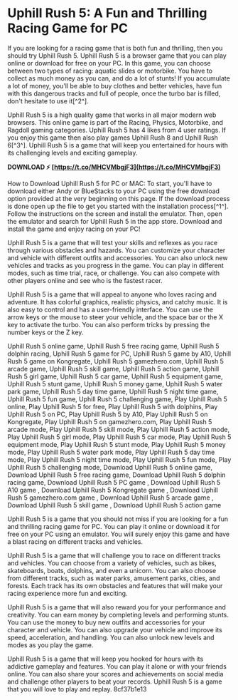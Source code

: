 
 
# Uphill Rush 5: A Fun and Thrilling Racing Game for PC
 
If you are looking for a racing game that is both fun and thrilling, then you should try Uphill Rush 5. Uphill Rush 5 is a browser game that you can play online or download for free on your PC. In this game, you can choose between two types of racing: aquatic slides or motorbike. You have to collect as much money as you can, and do a lot of stunts! If you accumulate a lot of money, you'll be able to buy clothes and better vehicles, have fun with this dangerous tracks and full of people, once the turbo bar is filled, don't hesitate to use it[^2^].
 
Uphill Rush 5 is a high quality game that works in all major modern web browsers. This online game is part of the Racing, Physics, Motorbike, and Ragdoll gaming categories. Uphill Rush 5 has 4 likes from 4 user ratings. If you enjoy this game then also play games Uphill Rush 8 and Uphill Rush 6[^3^]. Uphill Rush 5 is a game that will keep you entertained for hours with its challenging levels and exciting gameplay.
 
**DOWNLOAD ⚡ [https://t.co/MHCVMbgjF3](https://t.co/MHCVMbgjF3)**


 
How to Download Uphill Rush 5 for PC or MAC: To start, you'll have to download either Andy or BlueStacks to your PC using the free download option provided at the very beginning on this page. If the download process is done open up the file to get you started with the installation process[^1^]. Follow the instructions on the screen and install the emulator. Then, open the emulator and search for Uphill Rush 5 in the app store. Download and install the game and enjoy racing on your PC!

Uphill Rush 5 is a game that will test your skills and reflexes as you race through various obstacles and hazards. You can customize your character and vehicle with different outfits and accessories. You can also unlock new vehicles and tracks as you progress in the game. You can play in different modes, such as time trial, race, or challenge. You can also compete with other players online and see who is the fastest racer.
 
Uphill Rush 5 is a game that will appeal to anyone who loves racing and adventure. It has colorful graphics, realistic physics, and catchy music. It is also easy to control and has a user-friendly interface. You can use the arrow keys or the mouse to steer your vehicle, and the space bar or the X key to activate the turbo. You can also perform tricks by pressing the number keys or the Z key.
 
Uphill Rush 5 online game,  Uphill Rush 5 free racing game,  Uphill Rush 5 dolphin racing,  Uphill Rush 5 game for PC,  Uphill Rush 5 game by A10,  Uphill Rush 5 game on Kongregate,  Uphill Rush 5 gamezhero.com,  Uphill Rush 5 arcade game,  Uphill Rush 5 skill game,  Uphill Rush 5 action game,  Uphill Rush 5 girl game,  Uphill Rush 5 car game,  Uphill Rush 5 equipment game,  Uphill Rush 5 stunt game,  Uphill Rush 5 money game,  Uphill Rush 5 water park game,  Uphill Rush 5 day time game,  Uphill Rush 5 night time game,  Uphill Rush 5 fun game,  Uphill Rush 5 challenging game,  Play Uphill Rush 5 online,  Play Uphill Rush 5 for free,  Play Uphill Rush 5 with dolphins,  Play Uphill Rush 5 on PC,  Play Uphill Rush 5 by A10,  Play Uphill Rush 5 on Kongregate,  Play Uphill Rush 5 on gamezhero.com,  Play Uphill Rush 5 arcade mode,  Play Uphill Rush 5 skill mode,  Play Uphill Rush 5 action mode,  Play Uphill Rush 5 girl mode,  Play Uphill Rush 5 car mode,  Play Uphill Rush 5 equipment mode,  Play Uphill Rush 5 stunt mode,  Play Uphill Rush 5 money mode,  Play Uphill Rush 5 water park mode,  Play Uphill Rush 5 day time mode,  Play Uphill Rush 5 night time mode,  Play Uphill Rush 5 fun mode,  Play Uphill Rush 5 challenging mode,  Download Uphill Rush 5 online game,  Download Uphill Rush 5 free racing game,  Download Uphill Rush 5 dolphin racing game,  Download Uphill Rush 5 PC game ,  Download Uphill Rush 5 A10 game ,  Download Uphill Rush 5 Kongregate game ,  Download Uphill Rush 5 gamezhero.com game ,  Download Uphill Rush 5 arcade game ,  Download Uphill Rush 5 skill game ,  Download Uphill Rush 5 action game
 
Uphill Rush 5 is a game that you should not miss if you are looking for a fun and thrilling racing game for PC. You can play it online or download it for free on your PC using an emulator. You will surely enjoy this game and have a blast racing on different tracks and vehicles.

Uphill Rush 5 is a game that will challenge you to race on different tracks and vehicles. You can choose from a variety of vehicles, such as bikes, skateboards, boats, dolphins, and even a unicorn. You can also choose from different tracks, such as water parks, amusement parks, cities, and forests. Each track has its own obstacles and features that will make your racing experience more fun and exciting.
 
Uphill Rush 5 is a game that will also reward you for your performance and creativity. You can earn money by completing levels and performing stunts. You can use the money to buy new outfits and accessories for your character and vehicle. You can also upgrade your vehicle and improve its speed, acceleration, and handling. You can also unlock new levels and modes as you play the game.
 
Uphill Rush 5 is a game that will keep you hooked for hours with its addictive gameplay and features. You can play it alone or with your friends online. You can also share your scores and achievements on social media and challenge other players to beat your records. Uphill Rush 5 is a game that you will love to play and replay.
 8cf37b1e13
 
